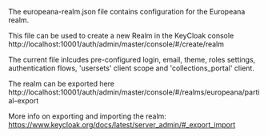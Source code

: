 The europeana-realm.json file contains configuration for the Europeana realm.

This file can be used to create a new Realm in the KeyCloak console 
http://localhost:10001/auth/admin/master/console/#/create/realm

The current file inlcudes pre-configured login, email, theme, roles settings,
authentication flows, 'usersets' client scope and 'collections_portal' client.

The realm can be exported here http://localhost:10001/auth/admin/master/console/#/realms/europeana/partial-export

More info on exporting and importing the realm: https://www.keycloak.org/docs/latest/server_admin/#_export_import